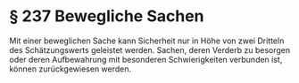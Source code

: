 # § 237 Bewegliche Sachen
Mit einer beweglichen Sache kann Sicherheit nur in Höhe von zwei Dritteln des Schätzungswerts geleistet werden. Sachen, deren Verderb zu besorgen oder deren Aufbewahrung mit besonderen Schwierigkeiten verbunden ist, können zurückgewiesen werden.